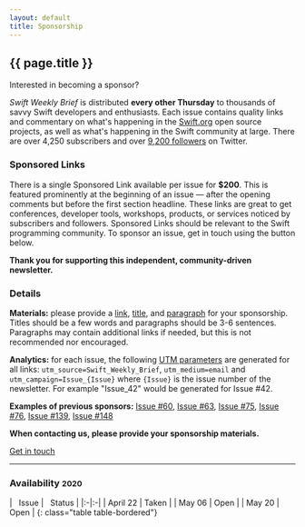 ```yaml
---
layout: default
title: Sponsorship
---
```


<div class="row">
<div class="mx-auto col-sm-10 col-md-10">

<h2 class="text-center">{{ page.title }}</h2>
<p class="lead text-center">Interested in becoming a sponsor?</p>

<p>
<i>Swift Weekly Brief</i> is distributed <b>every other Thursday</b> to thousands of savvy Swift developers and enthusiasts.
Each issue contains quality links and commentary on what's happening in the <a href="https://swift.org">Swift.org</a> open source projects,
as well as what's happening in the Swift community at large.
There are over 4,250 subscribers and over <a href="{{ site.links.twitter }}">9,200 followers</a> on Twitter.
</p>

<h3>Sponsored Links</h3>
<p>
There is a single Sponsored Link available per issue for <b>$200</b>.
This is featured prominently at the beginning of an issue &mdash; after the opening comments but before the first section headline.
These links are great to get conferences, developer tools, workshops, products, or services noticed by subscribers and followers.
Sponsored Links should be relevant to the Swift programming community. To sponsor an issue, get in touch using the button below.
</p>

<p class="text-muted text-center">
<b>Thank you for supporting this independent, community-driven newsletter.</b>
</p>

<h3>Details</h3>
<p>
<b>Materials:</b> please provide a <u>link</u>, <u>title</u>, and <u>paragraph</u> for your sponsorship. Titles should be a few words and paragraphs should be 3-6 sentences. Paragraphs may contain additional links if needed, but this is not recommended nor encouraged.
</p>

<p>
<b>Analytics:</b> for each issue, the following <a href="https://www.utm-parameters.com/utm-parameters-using-google-analytics/">UTM parameters</a> are generated for all links:
<code>utm_source=Swift_Weekly_Brief</code>, <code>utm_medium=email</code> and <code>utm_campaign=Issue_{Issue}</code> where <code>{Issue}</code> is the issue number of the newsletter. For example "Issue_42" would be generated for Issue #42.
</p>

<p>
<b>Examples of previous sponsors:</b>
<a href="/issue-60/">Issue #60</a>,
<a href="/issue-63/">Issue #63</a>,
<a href="/issue-75/">Issue #75</a>,
<a href="/issue-76/">Issue #76</a>,
<a href="/issue-139/">Issue #139</a>,
<a href="/issue-148/">Issue #148</a>
</p>

<p class="text-warning text-center">
<b>When contacting us, please provide your sponsorship materials.</b>
</p>

<a class="btn btn-warning btn-lg center" href="mailto:fassko@gmail.com?subject=Swift Weekly Brief Sponsorship">Get in touch</a>

<hr/>

<h3>Availability <small>2020</small></h3>
<div class="table-responsive" markdown="1">
| <i class="fa fa-calendar" aria-hidden="true"></i>&nbsp; Issue | <i class="fa fa-star" aria-hidden="true"></i>&nbsp; Status |
|:-|:-|
| April 22   | Taken |
| May 06   | Open |
| May 20   | Open |
{: class="table table-bordered"}
</div>

</div> <!-- col -->
</div> <!-- row -->

